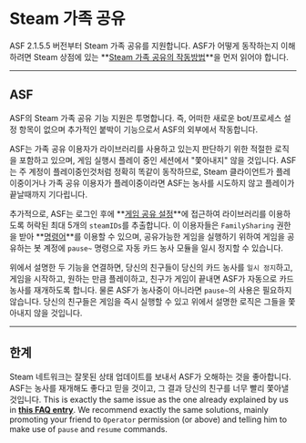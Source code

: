 # Steam 가족 공유

ASF 2.1.5.5 버전부터 Steam 가족 공유를 지원합니다. ASF가 어떻게 동작하는지 이해하려면 Steam 상점에 있는 **[Steam 가족 공유의 작동방법](https://store.steampowered.com/promotion/familysharing)**을 먼저 읽어야 합니다.

* * *

## ASF

ASF의 Steam 가족 공유 기능 지원은 투명합니다. 즉, 어떠한 새로운 bot/프로세스 설정 항목이 없으며 추가적인 붙박이 기능으로서 ASF의 외부에서 작동합니다.

ASF는 가족 공유 이용자가 라이브러리를 사용하고 있는지 판단하기 위한 적절한 로직을 포함하고 있으며, 게임 실행시 플레이 중인 세션에서 "쫓아내지" 않을 것입니다. ASF는 주 계정이 플레이중인것처럼 정확히 똑같이 동작하므로, Steam 클라이언트가 플레이중이거나 가족 공유 이용자가 플레이중이라면 ASF는 농사를 시도하지 않고 플레이가 끝날때까지 기다립니다.

추가적으로, ASF는 로그인 후에 **[게임 공유 설정](https://store.steampowered.com/account/managedevices)**에 접근하여 라이브러리를 이용하도록 허락된 최대 5개의 `steamIDs`를 추출합니다. 이 이용자들은 `FamilySharing` 권한을 받아 **[명령어](https://github.com/JustArchiNET/ArchiSteamFarm/wiki/Commands-ko-KR)**를 이용할 수 있으며, 공유가능한 게임을 실행하기 위하여 게임을 공유하는 봇 계정에 `pause~` 명령으로 자동 카드 농사 모듈을 일시 정지할 수 있습니다.

위에서 설명한 두 기능을 연결하면, 당신의 친구들이 당신의 카드 농사를 `일시 정지`하고, 게임을 시작하고, 원하는 만큼 플레이하고, 친구가 게임이 끝내면 ASF가 자동으로 카드 농사를 재개하도록 합니다. 물론 ASF가 농사중이 아니라면 `pause~`의 사용은 필요하지 않습니다. 당신의 친구들은 게임을 즉시 실행할 수 있고 위에서 설명한 로직은 그들을 쫓아내지 않을 것입니다.

* * *

## 한계

Steam 네트워크는 잘못된 상태 업데이트를 보내서 ASF가 오해하는 것을 좋아합니다. ASF는 농사를 재개해도 좋다고 믿을 것이고, 그 결과 당신의 친구를 너무 빨리 쫓아낼 것입니다. This is exactly the same issue as the one already explained by us in **[this FAQ entry](https://github.com/JustArchiNET/ArchiSteamFarm/wiki/FAQ#asf-is-kicking-my-steam-client-session-while-im-playing--this-account-is-logged-on-another-pc)**. We recommend exactly the same solutions, mainly promoting your friend to `Operator` permission (or above) and telling him to make use of `pause` and `resume` commands.